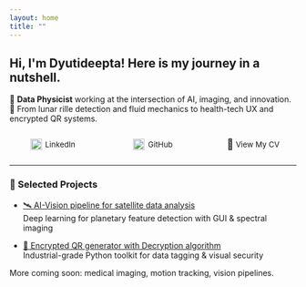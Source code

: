 ```yaml
---
layout: home
title: ""
---
```


<!-- responsive -->
<style>
/* Desktop: keep Minima's default header layout */
.site-header .wrapper {
  display: flex;
  justify-content: space-between;
  align-items: center;
  flex-wrap: wrap;
}

/* Mobile fix: make header stack correctly */
@media (max-width: 600px) {
  .site-header .wrapper {
    display: block;
    text-align: center;
  }

  .site-title {
    display: block;
    font-size: 1.4rem;
    margin: 1rem 0 0.3rem;
  }

  .site-title a {
    display: inline-block;
    text-decoration: none;
    color: inherit;
  }

  .site-nav {
    float: none !important;          /* ✅ Cancel Minima’s float */
    position: relative !important;   /* ✅ Reset layout */
    display: flex;
    justify-content: center;
    flex-wrap: wrap;
    gap: 0.8rem;
    margin: 0.5rem 0 1rem;
    z-index: 1;
  }

  .site-nav .page-link {
    text-decoration: none;
    font-size: 0.95rem;
  }
}

/* Custom contact link bar (LinkedIn, GitHub, CV) */
.responsive-nav {
  display: flex;
  justify-content: space-between;
  align-items: center;
  flex-wrap: wrap;
  max-width: 800px;
  margin: 20px auto;
  font-size: 0.95em;
  padding: 0 1rem;
}

.responsive-nav a {
  display: flex;
  align-items: center;
  text-decoration: none;
  color: inherit;
  min-width: 120px;
  justify-content: center;
  margin: 6px 0;
}

.responsive-nav img {
  width: 20px;
  height: 20px;
  margin-right: 6px;
  vertical-align: middle;
  flex-shrink: 0;
}

/* Mobile layout for contact links */
@media (max-width: 600px) {
  .responsive-nav {
    flex-direction: column;
    align-items: flex-start;
    gap: 12px;
    padding-left: 10px;
  }

  .responsive-nav a {
    justify-content: flex-start;
  }
}
</style>

## Hi, I'm Dyutideepta! Here is my journey in a nutshell.

🌌 **Data Physicist** working at the intersection of AI, imaging, and innovation.  
🚀 From lunar rille detection and fluid mechanics to health-tech UX and encrypted QR systems.

<div class="responsive-nav">

  <a href="https://www.linkedin.com/in/dyutideepta-banerjee" target="_blank">
    <img src="https://cdn.jsdelivr.net/npm/simple-icons@v9/icons/linkedin.svg" alt="LinkedIn" width="20" height="20">
    LinkedIn
  </a>

  <a href="https://github.com/DyutideeptaB" target="_blank">
    <img src="https://cdn.jsdelivr.net/npm/simple-icons@v9/icons/github.svg" alt="GitHub" width="20" height="20">
    GitHub
  </a>

  <a href="https://dyutideeptab.github.io/Cognition_Bytes_by_Dyutideepta/assets/DyutideeptaBanerjee_CV.pdf" target="_blank">
    <span style="font-size: 18px;">📄</span>&nbsp;View My CV
  </a>

</div>

---

### 🌟 Selected Projects

- [🛰️ AI-Vision pipeline for satellite data analysis](./Project/planetary-feature-detection/)  
  Deep learning for planetary feature detection with GUI & spectral imaging

- [🔐 Encrypted QR generator with Decryption algorithm](./Project/qr_generator_algorithms/)  
  Industrial-grade Python toolkit for data tagging & visual security

More coming soon: medical imaging, motion tracking, vision pipelines.
